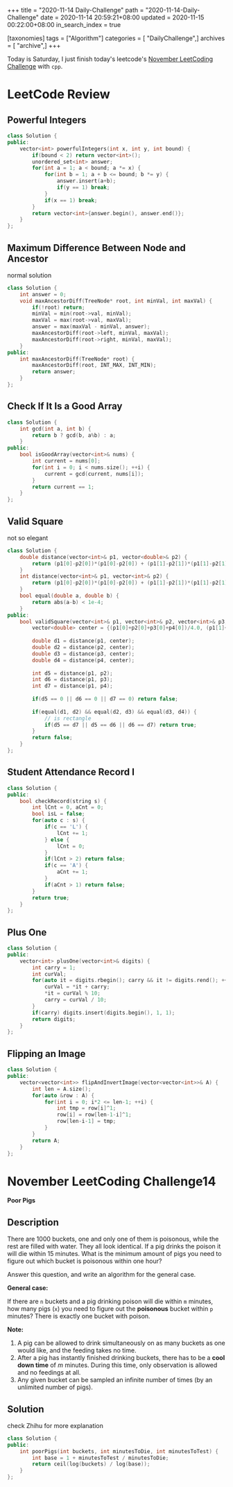 +++
title = "2020-11-14 Daily-Challenge"
path = "2020-11-14-Daily-Challenge"
date = 2020-11-14 20:59:21+08:00
updated = 2020-11-15 00:22:00+08:00
in_search_index = true

[taxonomies]
tags = ["Algorithm"]
categories = [ "DailyChallenge",]
archives = [ "archive",]
+++

Today is Saturday, I just finish today's leetcode's [November LeetCoding Challenge](https://leetcode.com/explore/challenge/card/november-leetcoding-challenge/565/week-2-november-8th-november-14th/3530/) with `cpp`.

<!-- more -->

# LeetCode Review

## Powerful Integers

``` cpp
class Solution {
public:
    vector<int> powerfulIntegers(int x, int y, int bound) {
        if(bound < 2) return vector<int>();
        unordered_set<int> answer;
        for(int a = 1; a < bound; a *= x) {
            for(int b = 1; a + b <= bound; b *= y) {
                answer.insert(a+b);
                if(y == 1) break;
            }
            if(x == 1) break;
        }
        return vector<int>{answer.begin(), answer.end()};
    }
};
```

## Maximum Difference Between Node and Ancestor

normal solution

``` cpp
class Solution {
    int answer = 0;
    void maxAncestorDiff(TreeNode* root, int minVal, int maxVal) {
        if(!root) return;
        minVal = min(root->val, minVal);
        maxVal = max(root->val, maxVal);
        answer = max(maxVal - minVal, answer);
        maxAncestorDiff(root->left, minVal, maxVal);
        maxAncestorDiff(root->right, minVal, maxVal);
    }
public:
    int maxAncestorDiff(TreeNode* root) {
        maxAncestorDiff(root, INT_MAX, INT_MIN);
        return answer;
    }
};
```

## Check If It Is a Good Array

``` cpp
class Solution {
    int gcd(int a, int b) {
        return b ? gcd(b, a%b) : a;
    }
public:
    bool isGoodArray(vector<int>& nums) {
        int current = nums[0];
        for(int i = 0; i < nums.size(); ++i) {
            current = gcd(current, nums[i]);
        }
        return current == 1;
    }
};
```

## Valid Square

not so elegant

``` cpp
class Solution {
    double distance(vector<int>& p1, vector<double>& p2) {
        return (p1[0]-p2[0])*(p1[0]-p2[0]) + (p1[1]-p2[1])*(p1[1]-p2[1]);
    }
    int distance(vector<int>& p1, vector<int>& p2) {
        return (p1[0]-p2[0])*(p1[0]-p2[0]) + (p1[1]-p2[1])*(p1[1]-p2[1]);
    }
    bool equal(double a, double b) {
        return abs(a-b) < 1e-4;
    }
public:
    bool validSquare(vector<int>& p1, vector<int>& p2, vector<int>& p3, vector<int>& p4) {
        vector<double> center = {(p1[0]+p2[0]+p3[0]+p4[0])/4.0, (p1[1]+p2[1]+p3[1]+p4[1])/4.0};
        
        double d1 = distance(p1, center);
        double d2 = distance(p2, center);
        double d3 = distance(p3, center);
        double d4 = distance(p4, center);
        
        int d5 = distance(p1, p2);
        int d6 = distance(p1, p3);
        int d7 = distance(p1, p4);
        
        if(d5 == 0 || d6 == 0 || d7 == 0) return false;
        
        if(equal(d1, d2) && equal(d2, d3) && equal(d3, d4)) {
            // is rectangle
            if(d5 == d7 || d5 == d6 || d6 == d7) return true;
        }
        return false;
    }
};
```

## Student Attendance Record I

``` cpp
class Solution {
public:
    bool checkRecord(string s) {
        int lCnt = 0, aCnt = 0;
        bool isL = false;
        for(auto c : s) {
            if(c == 'L') {
                lCnt += 1;
            } else {
                lCnt = 0;
            }
            if(lCnt > 2) return false;
            if(c == 'A') {
                aCnt += 1;
            }
            if(aCnt > 1) return false;
        }
        return true;
    }
};
```

## Plus One

``` cpp
class Solution {
public:
    vector<int> plusOne(vector<int>& digits) {
        int carry = 1;
        int curVal;
        for(auto it = digits.rbegin(); carry && it != digits.rend(); ++it) {
            curVal = *it + carry;
            *it = curVal % 10;
            carry = curVal / 10;
        }
        if(carry) digits.insert(digits.begin(), 1, 1);
        return digits;
    }
};
```

## Flipping an Image

``` cpp
class Solution {
public:
    vector<vector<int>> flipAndInvertImage(vector<vector<int>>& A) {
        int len = A.size();
        for(auto &row : A) {
            for(int i = 0; i*2 <= len-1; ++i) {
                int tmp = row[i]^1;
                row[i] = row[len-1-i]^1;
                row[len-i-1] = tmp;
            }
        }
        return A;
    }
};
```

# November LeetCoding Challenge14

**Poor Pigs**

## Description

There are 1000 buckets, one and only one of them is poisonous, while the rest are filled with water. They all look identical. If a pig drinks the poison it will die within 15 minutes. What is the minimum amount of pigs you need to figure out which bucket is poisonous within one hour?

Answer this question, and write an algorithm for the general case.

**General case:**

If there are `n` buckets and a pig drinking poison will die within `m` minutes, how many pigs (`x`) you need to figure out the **poisonous** bucket within `p` minutes? There is exactly one bucket with poison.

**Note:**

1. A pig can be allowed to drink simultaneously on as many buckets as one would like, and the feeding takes no time.
2. After a pig has instantly finished drinking buckets, there has to be a **cool down time** of *m* minutes. During this time, only observation is allowed and no feedings at all.
3. Any given bucket can be sampled an infinite number of times (by an unlimited number of pigs).

## Solution

check Zhihu for more explanation

``` cpp
class Solution {
public:
    int poorPigs(int buckets, int minutesToDie, int minutesToTest) {
        int base = 1 + minutesToTest / minutesToDie;
        return ceil(log(buckets) / log(base));
    }
};
```

